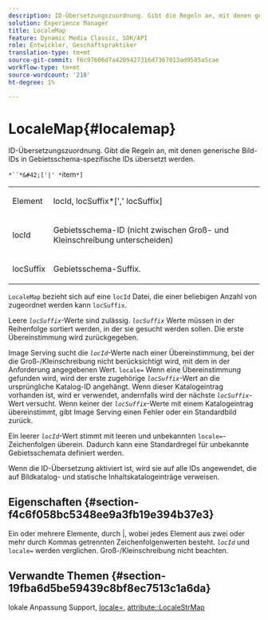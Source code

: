 ```yaml
---
description: ID-Übersetzungszuordnung. Gibt die Regeln an, mit denen generische Bild-IDs in Gebietsschema-spezifische IDs übersetzt werden.
solution: Experience Manager
title: LocaleMap
feature: Dynamic Media Classic, SDK/API
role: Entwickler, Geschäftspraktiker
translation-type: tm+mt
source-git-commit: f6c97606d7a4209427316d7367013ad9585a5cae
workflow-type: tm+mt
source-wordcount: '218'
ht-degree: 1%

---
```



# LocaleMap{#localemap}

ID-Übersetzungszuordnung. Gibt die Regeln an, mit denen generische Bild-IDs in Gebietsschema-spezifische IDs übersetzt werden.

`*``*&#42;['|' *`item`*]`

<table id="simpletable_A6DD1A28F8ED4178A8ADDB2F3AEFC402"> 
 <tr class="strow"> 
  <td class="stentry"> <p><span class="varname"> Element</span> </p></td> 
  <td class="stentry"> <p><span class="varname"> locId</span>,<span class="varname"> locSuffix</span>*[','<span class="varname"> locSuffix</span>] </p></td> 
 </tr> 
 <tr class="strow"> 
  <td class="stentry"> <p><span class="varname"> locId</span> </p></td> 
  <td class="stentry"> <p>Gebietsschema-ID (nicht zwischen Groß- und Kleinschreibung unterscheiden) </p></td> 
 </tr> 
 <tr class="strow"> 
  <td class="stentry"> <p><span class="varname"> locSuffix</span> </p></td> 
  <td class="stentry"> <p>Gebietsschema-Suffix. </p></td> 
 </tr> 
</table>

`LocaleMap` bezieht sich auf eine  `locId` Datei, die einer beliebigen Anzahl von zugeordnet werden kann  `locSuffix`.

Leere *`locSuffix`*-Werte sind zulässig. *`locSuffix`* Werte müssen in der Reihenfolge sortiert werden, in der sie gesucht werden sollen. Die erste Übereinstimmung wird zurückgegeben.

Image Serving sucht die *`locId`*-Werte nach einer Übereinstimmung, bei der die Groß-/Kleinschreibung nicht berücksichtigt wird, mit dem in der Anforderung angegebenen Wert. `locale=` Wenn eine Übereinstimmung gefunden wird, wird der erste zugehörige *`locSuffix`*-Wert an die ursprüngliche Katalog-ID angehängt. Wenn dieser Katalogeintrag vorhanden ist, wird er verwendet, andernfalls wird der nächste *`locSuffix`*-Wert versucht. Wenn keiner der *`locSuffix`*-Werte mit einem Katalogeintrag übereinstimmt, gibt Image Serving einen Fehler oder ein Standardbild zurück.

Ein leerer *`locId`*-Wert stimmt mit leeren und unbekannten `locale=`-Zeichenfolgen überein. Dadurch kann eine Standardregel für unbekannte Gebietsschemata definiert werden.

Wenn die ID-Übersetzung aktiviert ist, wird sie auf alle IDs angewendet, die auf Bildkatalog- und statische Inhaltskatalogeinträge verweisen.

## Eigenschaften {#section-f4c6f058bc5348ee9a3fb19e394b37e3}

Ein oder mehrere Elemente, durch |, wobei jedes Element aus zwei oder mehr durch Kommas getrennten Zeichenfolgenwerten besteht. *`locId`* und  `locale=` werden verglichen. Groß-/Kleinschreibung nicht beachten.

## Verwandte Themen {#section-19fba6d5be59439c8bf8ec7513c1a6da}

lokale Anpassung Support, [locale=](../../../../../is-api/http-ref/image-serving-api-ref/c-http-protocol-reference/c-command-reference/r-locale.md#reference-8a846b2fbc004a12821b956ed3b25cfb), [attribute::LocaleStrMap](../../../../../is-api/image-catalog/image-serving-api-ref/c-image-catalog-reference/c-attributes-reference/r-localestrmap.md#reference-98c42070a4bc4baf92537132be2b5b1e)
